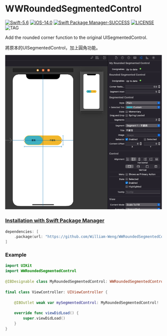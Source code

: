 # WWRoundedSegmentedControl

[![Swift-5.6](https://img.shields.io/badge/Swift-5.6-orange.svg?style=flat)](https://developer.apple.com/swift/) [![iOS-14.0](https://img.shields.io/badge/iOS-14.0-pink.svg?style=flat)](https://developer.apple.com/swift/) [![Swift Package Manager-SUCCESS](https://img.shields.io/badge/Swift_Package_Manager-SUCCESS-blue.svg?style=flat)](https://developer.apple.com/swift/) [![LICENSE](https://img.shields.io/badge/LICENSE-MIT-yellow.svg?style=flat)](https://developer.apple.com/swift/) ![TAG](https://img.shields.io/github/v/tag/William-Weng/WWRoundedSegmentedControl)

Add the rounded corner function to the original UISegmentedControl.

將原本的UISegmentedControl，加上圓角功能。

![WWRoundedSegmentedControl](./Example.png)

### [Installation with Swift Package Manager](https://medium.com/彼得潘的-swift-ios-app-開發問題解答集/使用-spm-安裝第三方套件-xcode-11-新功能-2c4ffcf85b4b)
```swift
dependencies: [
    .package(url: "https://github.com/William-Weng/WWRoundedSegmentedControl.git", .upToNextMajor(from: "1.0.0"))
]
```

### Example
```swift
import UIKit
import WWRoundedSegmentedControl

@IBDesignable class MyRoundedSegmentedControl: WWRoundedSegmentedControl {}

final class ViewController: UIViewController {

    @IBOutlet weak var mySegmentedControl: MyRoundedSegmentedControl!
    
    override func viewDidLoad() {
        super.viewDidLoad()
    }
}
```
